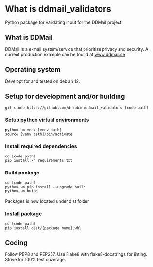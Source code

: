 # What is ddmail_validators
Python package for validating input for the DDMail project.

## What is DDMail
DDMail is a e-mail system/service that prioritize privacy and security. A current production example can be found at www.ddmail.se

## Operating system
Developt for and tested on debian 12.

## Setup for development and/or building
`git clone https://github.com/drzobin/ddmail_validators [code path]`

### Setup python virtual environments
`python -m venv [venv path]`<br>
`source [venv path]/bin/activate`

### Install required dependencies
`cd [code path]`<br>
`pip install -r requirements.txt`

### Build package
`cd [code path]`<br>
`python -m pip install --upgrade build`<br>
`python -m build `<br><br>
Packages is now located under dist folder

### Install package
`cd [code path]`<br>
`pip install dist/[package name].whl`

## Coding
Follow PEP8 and PEP257. Use Flake8 with flake8-docstrings for linting. Strive for 100% test coverage.
